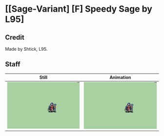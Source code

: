 # [\[Sage-Variant\] \[F\] Speedy Sage by L95]

## Credit

Made by Shtick, L95.
	
## Staff

| Still | Animation |
| :---: | :-------: |
| ![Staff still](./Staff_000.png) | ![Staff animation](./Staff.gif) |

